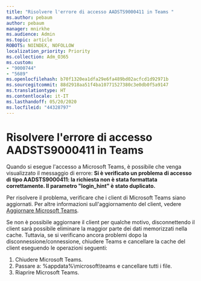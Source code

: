 ```yaml
---
title: "Risolvere l'errore di accesso AADSTS9000411 in Teams "
ms.author: pebaum
author: pebaum
manager: mnirkhe
ms.audience: Admin
ms.topic: article
ROBOTS: NOINDEX, NOFOLLOW
localization_priority: Priority
ms.collection: Adm_O365
ms.custom:
- "9000744"
- "5689"
ms.openlocfilehash: b70f1320ea1dfa29e6fa489bd02acfcd1d92971b
ms.sourcegitcommit: 88d2918aa51f4ba10771527380c3e0db0f5a9147
ms.translationtype: HT
ms.contentlocale: it-IT
ms.lasthandoff: 05/20/2020
ms.locfileid: "44328797"
---
```

# <a name="addressing-teams-sign-in-error-aadsts9000411"></a>Risolvere l'errore di accesso AADSTS9000411 in Teams 

Quando si esegue l'accesso a Microsoft Teams, è possibile che venga visualizzato il messaggio di errore: **Si è verificato un problema di accesso di tipo AADSTS9000411: la richiesta non è stata formattata correttamente. Il parametro "login_hint" è stato duplicato.**

Per risolvere il problema, verificare che i client di Microsoft Teams siano aggiornati. Per altre informazioni sull'aggiornamento del client, vedere [Aggiornare Microsoft Teams](https://support.office.com/article/Update-Microsoft-Teams-535a8e4b-45f0-4f6c-8b3d-91bca7a51db1).

Se non è possibile aggiornare il client per qualche motivo, disconnettendo il client sarà possibile eliminare la maggior parte dei dati memorizzati nella cache. Tuttavia, se si verificano ancora problemi dopo la disconnessione/connessione, chiudere Teams e cancellare la cache del client eseguendo le operazioni seguenti:
1. Chiudere Microsoft Teams.
2. Passare a: %appdata%\microsoft\teams e cancellare tutti i file.
3. Riaprire Microsoft Teams.
